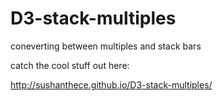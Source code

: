 D3-stack-multiples
==================

coneverting between multiples and stack bars 


catch the cool stuff out here:

http://sushanthece.github.io/D3-stack-multiples/
